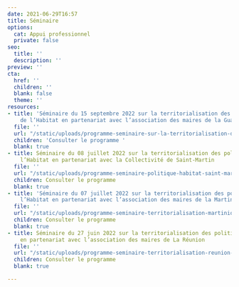 ```yaml
---
date: 2021-06-29T16:57
title: Séminaire
options:
  cat: Appui professionnel
  private: false
seo:
  title: ''
  description: ''
preview: ''
cta:
  href: ''
  children: ''
  blank: false
  theme: ''
resources:
- title: 'Séminaire du 15 septembre 2022 sur la territorialisation des politiques
    de l’Habitat en partenariat avec l’association des maires de la Guadeloupe '
  file: ''
  url: "/static/uploads/programme-seminaire-sur-la-territorialisation-des-politiques-de-l-habitat-en-guadeloupe.pdf"
  children: 'Consulter le programme '
  blank: true
- title: Séminaire du 08 juillet 2022 sur la territorialisation des politiques de
    l’Habitat en partenariat avec la Collectivité de Saint-Martin
  file: ''
  url: "/static/uploads/programme-seminaire-politique-habitat-saint-martin.pdf"
  children: Consulter le programme
  blank: true
- title: 'Séminaire du 07 juillet 2022 sur la territorialisation des politiques de
    l’Habitat en partenariat avec l’association des maires de la Martinique '
  file: ''
  url: "/static/uploads/programme-seminaire-territorialisation-martinique-derniere-version.pdf"
  children: Consulter le programme
  blank: true
- title: Séminaire du 27 juin 2022 sur la territorialisation des politiques de l’Habitat
    en partenariat avec l’association des maires de La Réunion
  file: ''
  url: "/static/uploads/programme-seminaire-territorialisation-reunion-vf.pdf"
  children: Consulter le programme
  blank: true

---
```

